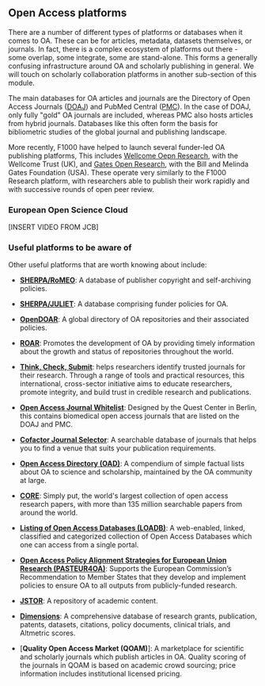 ## Open Access platforms <a name="OAplatforms"></a>

There are a number of different types of platforms or databases when it comes to OA. These can be for articles, metadata, datasets themselves, or journals. In fact, there is a complex ecosystem of platforms out there - some overlap, some integrate, some are stand-alone. This forms a generally confusing infrastructure around OA and scholarly publishing in general. We will touch on scholarly collaboration platforms in another sub-section of this module.

The main databases for OA articles and journals are the Directory of Open Access Journals ([DOAJ](https://doaj.org/)) and PubMed Central ([PMC](https://www.ncbi.nlm.nih.gov/pmc/)). In the case of DOAJ, only fully "gold" OA journals are included, whereas PMC also hosts articles from hybrid journals. Databases like this often form the basis for bibliometric studies of the global journal and publishing landscape. 

More recently, F1000 have helped to launch several funder-led OA publishing platforms, This includes [Wellcome Oepn Research](https://wellcomeopenresearch.org/), with the Wellcome Trust (UK), and [Gates Open Research](https://gatesopenresearch.org/), with the Bill and Melinda Gates Foundation (USA). These operate very similarly to the F1000 Research platform, with researchers able to publish their work rapidly and with successive rounds of open peer review.

### European Open Science Cloud

[INSERT VIDEO FROM JCB]

### Useful platforms to be aware of

Other useful platforms that are worth knowing about include:

* [**SHERPA/RoMEO**](http://www.sherpa.ac.uk/romeo/index.php): A database of publisher copyright and self-archiving policies.

* [**SHERPA/JULIET**](http://v2.sherpa.ac.uk/juliet/): A database comprising funder policies for OA.

* [**OpenDOAR**](http://v2.sherpa.ac.uk/opendoar/): A global directory of OA repositories and their associated policies.

* [**ROAR**](https://web.archive.org/web/20121030222530/http://roar.eprints.org/): Promotes the development of OA by providing timely information about the growth and status of repositories throughout the world.

* [**Think, Check, Submit**](https://thinkchecksubmit.org/): helps researchers identify trusted journals for their research.
Through a range of tools and practical resources, this international, cross-sector initiative aims to educate researchers, promote integrity, and build trust in credible research and publications.

* [**Open Access Journal Whitelist**](http://s-quest.bihealth.org:3838/OAWhitelist/): Designed by the Quest Center in Berlin, this contains biomedical open access journals that are listed on the DOAJ and PMC.

* [**Cofactor Journal Selector**](http://cofactorscience.com/journal-selector): A searchable database of journals that helps you to find a venue that suits your publication requirements.

* [**Open Access Directory (OAD)**](http://oad.simmons.edu/oadwiki/Main_Page): A compendium of simple factual lists about OA to science and scholarship, maintained by the OA community at large.

* [**CORE**](https://core.ac.uk/): Simply put, the world's largest collection of open access research papers, with more than 135 million searchable papers from around the world.

* [**Listing of Open Access Databases (LOADB)**](http://www.loadb.org/):  A web-enabled, linked, classified and categorized collection of Open Access Databases which one can access from a single portal.

* [**Open Access Policy Alignment Strategies for European Union Research (PASTEUR4OA)**](http://www.pasteur4oa.eu/): Supports the European Commission’s Recommendation to Member States that they develop and implement policies to ensure OA to all outputs from publicly-funded research.

* [**JSTOR**](https://www.jstor.org/open/?cid=SOC_JSTOR): A repository of academic content.

* [**Dimensions**](https://www.dimensions.ai/): A comprehensive database of research grants, publication, patents, datasets, citations, policy documents, clinical trials, and Altmetric scores.

* [**Quality Open Access Market (QOAM)**]: A marketplace for scientific and scholarly journals which publish articles in OA. Quality scoring of the journals in QOAM is based on academic crowd sourcing; price information includes institutional licensed pricing.